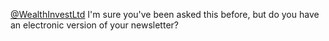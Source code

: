 <a href="http://twitter.com/WealthInvestLtd">@WealthInvestLtd</a> I'm sure you've been asked this before, but do you have an electronic version of your newsletter?